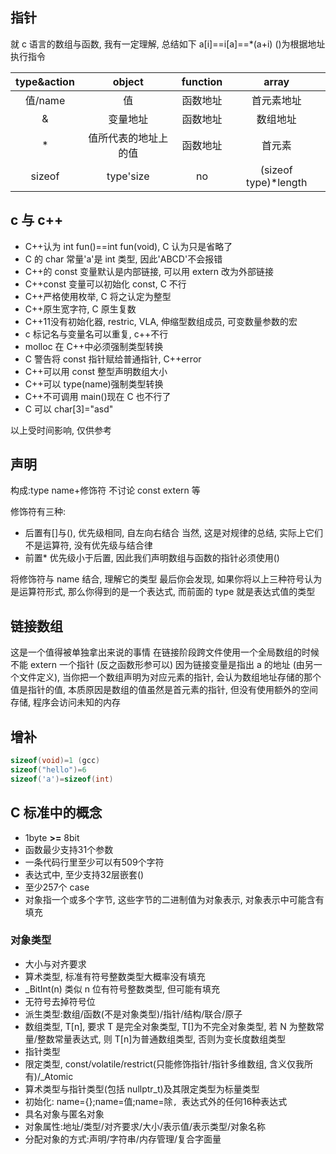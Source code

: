 ## 指针

就 c 语言的数组与函数, 我有一定理解, 总结如下
a[i]==i[a]==*(a+i)
()为根据地址执行指令

|type&action|object|function|array|
|:----:|:----:|:----:|:----:|
|值/name|值|函数地址|首元素地址|
|&|变量地址|函数地址|数组地址|
|*|值所代表的地址上的值|函数地址|首元素|
|sizeof|type'size|no|(sizeof type)*length|

## c 与 c++

- C++认为 int fun()==int fun(void), C 认为只是省略了
- C 的 char 常量'a'是 int 类型, 因此'ABCD'不会报错
- C++的 const 变量默认是内部链接, 可以用 extern 改为外部链接
- C++const 变量可以初始化 const, C 不行
- C++严格使用枚举, C 将之认定为整型
- C++原生宽字符, C 原生复数
- C++11没有初始化器, restric, VLA, 伸缩型数组成员, 可变数量参数的宏
- c 标记名与变量名可以重复, c++不行
- molloc 在 C++中必须强制类型转换
- C 警告将 const 指针赋给普通指针, C++error
- C++可以用 const 整型声明数组大小
- C++可以 type(name)强制类型转换
- C++不可调用 main()现在 C 也不行了
- C 可以 char[3]="asd"

以上受时间影响, 仅供参考

## 声明

构成:type name+修饰符
不讨论 const extern 等

修饰符有三种:

- 后置有[]与(), 优先级相同, 自左向右结合
当然, 这是对规律的总结, 实际上它们不是运算符, 没有优先级与结合律
- 前置* 优先级小于后置, 因此我们声明数组与函数的指针必须使用()

将修饰符与 name 结合, 理解它的类型
最后你会发现, 如果你将以上三种符号认为是运算符形式, 那么你得到的是一个表达式, 而前面的 type 就是表达式值的类型

## 链接数组

这是一个值得被单独拿出来说的事情
在链接阶段跨文件使用一个全局数组的时候
不能 extern 一个指针 (反之函数形参可以)
因为链接变量是指出 a 的地址 (由另一个文件定义), 当你把一个数组声明为对应元素的指针, 会认为数组地址存储的那个值是指针的值, 本质原因是数组的值虽然是首元素的指针, 但没有使用额外的空间存储, 程序会访问未知的内存

## 增补

```C
sizeof(void)=1 (gcc)
sizeof("hello")=6
sizeof('a')=sizeof(int)
```

## C 标准中的概念

- 1byte **>=** 8bit
- 函数最少支持31个参数
- 一条代码行里至少可以有509个字符
- 表达式中, 至少支持32层嵌套()
- 至少257个 case
- 对象指一个或多个字节, 这些字节的二进制值为对象表示, 对象表示中可能含有填充

### 对象类型

- 大小与对齐要求
- 算术类型, 标准有符号整数类型大概率没有填充
- _BitInt(n) 类似 n 位有符号整数类型, 但可能有填充
- 无符号去掉符号位
- 派生类型:数组/函数(不是对象类型)/指针/结构/联合/原子
- 数组类型, T[n], 要求 T 是完全对象类型, T[]为不完全对象类型, 若 N 为整数常量/整数常量表达式, 则 T[n]为普通数组类型, 否则为变长度数组类型
- 指针类型
- 限定类型, const/volatile/restrict(只能修饰指针/指针多维数组, 含义仅我所有)/_Atomic
- 算术类型与指针类型(包括 nullptr_t)及其限定类型为标量类型
- 初始化: name={};name=值;name=除`, `表达式外的任何16种表达式
- 具名对象与匿名对象
- 对象属性:地址/类型/对齐要求/大小/表示值/表示类型/对象名称
- 分配对象的方式:声明/字符串/内存管理/复合字面量
